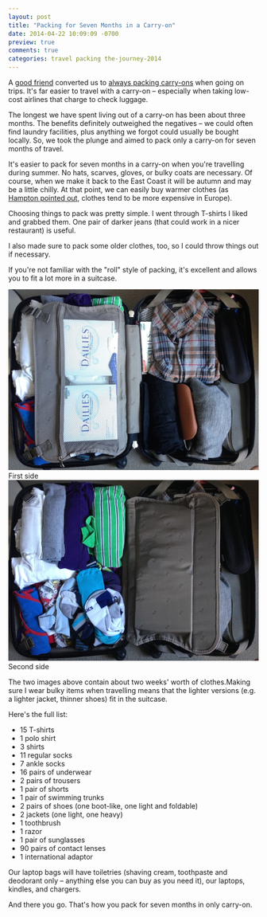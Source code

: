 ```yaml
---
layout: post
title: "Packing for Seven Months in a Carry-on"
date: 2014-04-22 10:09:09 -0700
preview: true
comments: true
categories: travel packing the-journey-2014
---
```


A [good friend](http://twitter.com/melissaiscool) converted us to [always packing carry-ons](http://melissadreamsofsushi.com/?p=7432) when going on trips. It's far easier to travel with a carry-on – especially when taking low-cost airlines that charge to check luggage. 

The longest we have spent living out of a carry-on has been about three months. The benefits definitely outweighed the negatives – we could often find laundry facilities, plus anything we forgot could usually be bought locally. So, we took the plunge and aimed to pack only a carry-on for seven months of travel.

It's easier to pack for seven months in a carry-on when you're travelling during summer. No hats, scarves, gloves, or bulky coats are necessary. Of course, when we make it back to the East Coast it will be autumn and may be a little chilly. At that point, we can easily buy warmer clothes (as [Hampton pointed out](https://twitter.com/hcatlin/status/458307183470342144), clothes tend to be more expensive in Europe).

<!-- more -->

Choosing things to pack was pretty simple. I went through T-shirts I liked and grabbed them. One pair of darker jeans (that could work in a nicer restaurant) is useful.

I also made sure to pack some older clothes, too, so I could throw things out if necessary.

If you're not familiar with the "roll" style of packing, it's excellent and allows you to fit a lot more in a suitcase.

<div class="img">
  <img src="/images/the-journey/side-one.jpg">
  <div class="alt">First side</div>
</div>

<div class="img">
  <img src="/images/the-journey/side-two.jpg">
  <div class="alt">Second side</div>
</div>

The two images above contain about two weeks' worth of clothes.Making sure I wear bulky items when travelling means that the lighter versions (e.g. a lighter jacket, thinner shoes) fit in the suitcase.

Here's the full list:

- 15 T-shirts
- 1 polo shirt
- 3 shirts
- 11 regular socks
- 7 ankle socks
- 16 pairs of underwear
- 2 pairs of trousers
- 1 pair of shorts
- 1 pair of swimming trunks
- 2 pairs of shoes (one boot-like, one light and foldable)
- 2 jackets (one light, one heavy)
- 1 toothbrush
- 1 razor
- 1 pair of sunglasses
- 90 pairs of contact lenses
- 1 international adaptor

Our laptop bags will have toiletries (shaving cream, toothpaste and deodorant only – anything else you can buy as you need it), our laptops, kindles, and chargers.

And there you go. That's how you pack for seven months in only carry-on.
